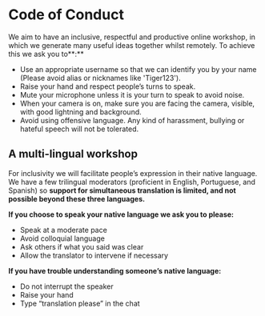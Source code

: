 # Code of Conduct

We aim to have an inclusive, respectful and productive online workshop, in which we generate many useful ideas together whilst remotely. To achieve this we ask you to**:**

* Use an appropriate username so that we can identify you by your name \(Please avoid alias or nicknames like 'Tiger123'\).
* Raise your hand and respect people’s turns to speak.
* Mute your microphone unless it is your turn to speak to avoid noise.
* When your camera is on, make sure you are facing the camera, visible, with good lightning and background.
* Avoid using offensive language. Any kind of harassment, bullying or hateful speech will not be tolerated.

## A multi-lingual workshop <a id="a-multi-lingual-workshop"></a>

For inclusivity we will facilitate people’s expression in their native language. We have a few trilingual moderators \(proficient in English, Portuguese, and Spanish\) so **support for simultaneous translation is limited, and not possible beyond these three languages.**

**If you choose to speak your native language we ask you to please:**

* Speak at a moderate pace
* Avoid colloquial language
* Ask others if what you said was clear
* Allow the translator to intervene if necessary

**If you have trouble understanding someone’s native language:**

* Do not interrupt the speaker
* Raise your hand
* Type “translation please” in the chat

